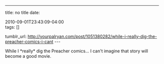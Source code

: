 ---
title: no title
date:

 2010-09-01T23:43:09-04:00  
tags:  []

tumblr_url:
http://yourpalryan.com/post/1051380282/while-i-really-dig-the-preacher-comics-i-cant
\-\--

While I \*really\* dig the Preacher comics... I can't imagine that story
will become a good movie.
